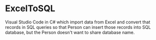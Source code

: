 # ExcelToSQL
Visual Studio Code in C# which import data from Excel and convert that records in SQL queries so that Person can insert those records into SQL database, but the Person doesn't want to share database name.
